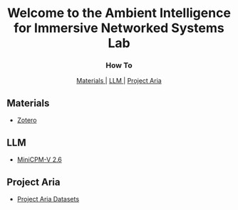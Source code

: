 <h1 align="center">Welcome to the Ambient Intelligence for Immersive Networked Systems Lab</h1>
<h3 align="center">How To</h3>
<div align="center"> <a href="#materials"> Materials </a> | <a href="#llm"> LLM </a> | <a href="#project-aria"> Project Aria </a> </div>

<h2>Materials</h2>
<ul>
  <li><a href="OrientationMaterials/blob/main/zotero/README.md#zotero"> Zotero </a></li>
</ul>

<h2>LLM</h2>
<ul>
  <li><a href="LLM-Orientation/blob/main/minicpm/README.md#how-to-install-minicpm-v26_int4-and-connect-to-you-own-laptop-camera"> MiniCPM-V 2.6 </a></li>
</ul>
<h2>Project Aria</h2>
<ul>
  <li><a href="https://github.com/AIINS-NTHU/Project-Aria-Orientation/blob/main/README.md#getting-started-with-project-aria-data-utilities-official-manual"> Project Aria Datasets </a></li>
</ul>

